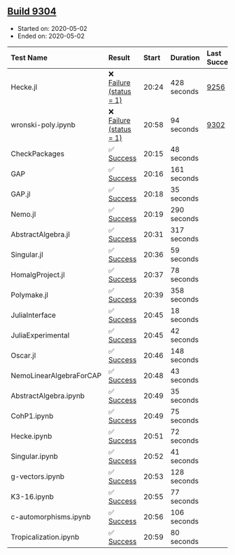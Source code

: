 ## [Build 9304](https://oscarci.mathematik.uni-kl.de/job/oscar/9304/)

* Started on: 2020-05-02
* Ended on: 2020-05-02

| Test Name    | Result | Start | Duration | Last Success | First Failure |
|:-------------|:-------|:------|:---------|:-------------|:--------------|
| Hecke.jl | ❌ [Failure (status = 1)](https://oscarci.mathematik.uni-kl.de/job/oscar/9304/artifact/logs/build-9304/Hecke.jl.log) | 20:24 | 428 seconds | [9256](https://oscarci.mathematik.uni-kl.de/job/oscar/9256/) | [9257](https://oscarci.mathematik.uni-kl.de/job/oscar/9257/) |
| wronski-poly.ipynb | ❌ [Failure (status = 1)](https://oscarci.mathematik.uni-kl.de/job/oscar/9304/artifact/logs/build-9304/wronski-poly.ipynb.log) | 20:58 | 94 seconds | [9302](https://oscarci.mathematik.uni-kl.de/job/oscar/9302/) | [9303](https://oscarci.mathematik.uni-kl.de/job/oscar/9303/) |
| CheckPackages | ✅ [Success](https://oscarci.mathematik.uni-kl.de/job/oscar/9304/artifact/logs/build-9304/CheckPackages.log) | 20:15 | 48 seconds |  |  |
| GAP | ✅ [Success](https://oscarci.mathematik.uni-kl.de/job/oscar/9304/artifact/logs/build-9304/GAP.log) | 20:16 | 161 seconds |  |  |
| GAP.jl | ✅ [Success](https://oscarci.mathematik.uni-kl.de/job/oscar/9304/artifact/logs/build-9304/GAP.jl.log) | 20:18 | 35 seconds |  |  |
| Nemo.jl | ✅ [Success](https://oscarci.mathematik.uni-kl.de/job/oscar/9304/artifact/logs/build-9304/Nemo.jl.log) | 20:19 | 290 seconds |  |  |
| AbstractAlgebra.jl | ✅ [Success](https://oscarci.mathematik.uni-kl.de/job/oscar/9304/artifact/logs/build-9304/AbstractAlgebra.jl.log) | 20:31 | 317 seconds |  |  |
| Singular.jl | ✅ [Success](https://oscarci.mathematik.uni-kl.de/job/oscar/9304/artifact/logs/build-9304/Singular.jl.log) | 20:36 | 59 seconds |  |  |
| HomalgProject.jl | ✅ [Success](https://oscarci.mathematik.uni-kl.de/job/oscar/9304/artifact/logs/build-9304/HomalgProject.jl.log) | 20:37 | 78 seconds |  |  |
| Polymake.jl | ✅ [Success](https://oscarci.mathematik.uni-kl.de/job/oscar/9304/artifact/logs/build-9304/Polymake.jl.log) | 20:39 | 358 seconds |  |  |
| JuliaInterface | ✅ [Success](https://oscarci.mathematik.uni-kl.de/job/oscar/9304/artifact/logs/build-9304/JuliaInterface.log) | 20:45 | 18 seconds |  |  |
| JuliaExperimental | ✅ [Success](https://oscarci.mathematik.uni-kl.de/job/oscar/9304/artifact/logs/build-9304/JuliaExperimental.log) | 20:45 | 42 seconds |  |  |
| Oscar.jl | ✅ [Success](https://oscarci.mathematik.uni-kl.de/job/oscar/9304/artifact/logs/build-9304/Oscar.jl.log) | 20:46 | 148 seconds |  |  |
| NemoLinearAlgebraForCAP | ✅ [Success](https://oscarci.mathematik.uni-kl.de/job/oscar/9304/artifact/logs/build-9304/NemoLinearAlgebraForCAP.log) | 20:48 | 43 seconds |  |  |
| AbstractAlgebra.ipynb | ✅ [Success](https://oscarci.mathematik.uni-kl.de/job/oscar/9304/artifact/logs/build-9304/AbstractAlgebra.ipynb.log) | 20:49 | 35 seconds |  |  |
| CohP1.ipynb | ✅ [Success](https://oscarci.mathematik.uni-kl.de/job/oscar/9304/artifact/logs/build-9304/CohP1.ipynb.log) | 20:49 | 75 seconds |  |  |
| Hecke.ipynb | ✅ [Success](https://oscarci.mathematik.uni-kl.de/job/oscar/9304/artifact/logs/build-9304/Hecke.ipynb.log) | 20:51 | 72 seconds |  |  |
| Singular.ipynb | ✅ [Success](https://oscarci.mathematik.uni-kl.de/job/oscar/9304/artifact/logs/build-9304/Singular.ipynb.log) | 20:52 | 41 seconds |  |  |
| g-vectors.ipynb | ✅ [Success](https://oscarci.mathematik.uni-kl.de/job/oscar/9304/artifact/logs/build-9304/g-vectors.ipynb.log) | 20:53 | 128 seconds |  |  |
| K3-16.ipynb | ✅ [Success](https://oscarci.mathematik.uni-kl.de/job/oscar/9304/artifact/logs/build-9304/K3-16.ipynb.log) | 20:55 | 77 seconds |  |  |
| c-automorphisms.ipynb | ✅ [Success](https://oscarci.mathematik.uni-kl.de/job/oscar/9304/artifact/logs/build-9304/c-automorphisms.ipynb.log) | 20:56 | 106 seconds |  |  |
| Tropicalization.ipynb | ✅ [Success](https://oscarci.mathematik.uni-kl.de/job/oscar/9304/artifact/logs/build-9304/Tropicalization.ipynb.log) | 20:59 | 80 seconds |  |  |
